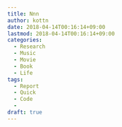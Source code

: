 ```yaml
---
title: Nnn
author: kottn
date: 2018-04-14T00:16:14+09:00
lastmod: 2018-04-14T00:16:14+09:00
categories:
  - Research
  - Music
  - Movie
  - Book
  - Life
tags:
  - Report
  - Quick
  - Code
  - 
draft: true
---
```


